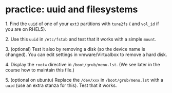 # practice: uuid and filesystems

1\. Find the `uuid` of one of your `ext3` partitions with `tune2fs` (
and `vol_id` if you are on RHEL5).

2\. Use this `uuid` in `/etc/fstab` and test that it works with a simple
`mount`.

3\. (optional) Test it also by removing a disk (so the device name is
changed). You can edit settings in vmware/Virtualbox to remove a hard
disk.

4\. Display the `root=` directive in `/boot/grub/menu.lst`. (We see
later in the course how to maintain this file.)

5\. (optional on ubuntu) Replace the `/dev/xxx` in `/boot/grub/menu.lst`
with a `uuid` (use an extra stanza for this). Test that it works.
